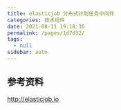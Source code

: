 ```yaml
---
title: elasticjob 分布式计划任务中间件
categories: 技术组件
date: 2021-08-11 19:18:36
permalink: /pages/1d7d32/
tags: 
  - null
sidebar: auto
---
```





## 参考资料
http://elasticjob.io